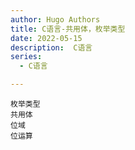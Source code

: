 ```yaml
---
author: Hugo Authors
title: C语言-共用体，枚举类型
date: 2022-05-15
description:  C语言
series:
  - C语言

---
```

```
枚举类型
共用体
位域
位运算
```
<!--more-->
